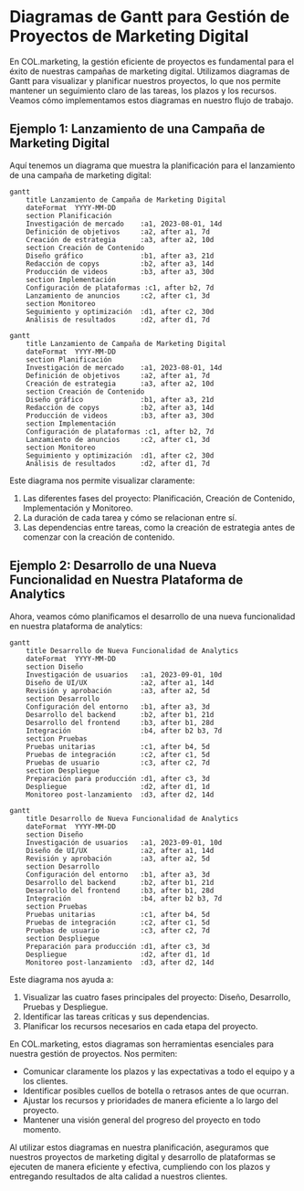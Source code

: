 # Diagramas de Gantt para Gestión de Proyectos de Marketing Digital

En COL.marketing, la gestión eficiente de proyectos es fundamental para el éxito de nuestras campañas de marketing digital. Utilizamos diagramas de Gantt para visualizar y planificar nuestros proyectos, lo que nos permite mantener un seguimiento claro de las tareas, los plazos y los recursos. Veamos cómo implementamos estos diagramas en nuestro flujo de trabajo.

## Ejemplo 1: Lanzamiento de una Campaña de Marketing Digital

Aquí tenemos un diagrama que muestra la planificación para el lanzamiento de una campaña de marketing digital:

```
gantt
    title Lanzamiento de Campaña de Marketing Digital
    dateFormat  YYYY-MM-DD
    section Planificación
    Investigación de mercado    :a1, 2023-08-01, 14d
    Definición de objetivos     :a2, after a1, 7d
    Creación de estrategia      :a3, after a2, 10d
    section Creación de Contenido
    Diseño gráfico              :b1, after a3, 21d
    Redacción de copys          :b2, after a3, 14d
    Producción de videos        :b3, after a3, 30d
    section Implementación
    Configuración de plataformas :c1, after b2, 7d
    Lanzamiento de anuncios     :c2, after c1, 3d
    section Monitoreo
    Seguimiento y optimización  :d1, after c2, 30d
    Análisis de resultados      :d2, after d1, 7d
```
```mermaid
gantt
    title Lanzamiento de Campaña de Marketing Digital
    dateFormat  YYYY-MM-DD
    section Planificación
    Investigación de mercado    :a1, 2023-08-01, 14d
    Definición de objetivos     :a2, after a1, 7d
    Creación de estrategia      :a3, after a2, 10d
    section Creación de Contenido
    Diseño gráfico              :b1, after a3, 21d
    Redacción de copys          :b2, after a3, 14d
    Producción de videos        :b3, after a3, 30d
    section Implementación
    Configuración de plataformas :c1, after b2, 7d
    Lanzamiento de anuncios     :c2, after c1, 3d
    section Monitoreo
    Seguimiento y optimización  :d1, after c2, 30d
    Análisis de resultados      :d2, after d1, 7d
```


Este diagrama nos permite visualizar claramente:

1. Las diferentes fases del proyecto: Planificación, Creación de Contenido, Implementación y Monitoreo.
2. La duración de cada tarea y cómo se relacionan entre sí.
3. Las dependencias entre tareas, como la creación de estrategia antes de comenzar con la creación de contenido.

## Ejemplo 2: Desarrollo de una Nueva Funcionalidad en Nuestra Plataforma de Analytics

Ahora, veamos cómo planificamos el desarrollo de una nueva funcionalidad en nuestra plataforma de analytics:

```
gantt
    title Desarrollo de Nueva Funcionalidad de Analytics
    dateFormat  YYYY-MM-DD
    section Diseño
    Investigación de usuarios   :a1, 2023-09-01, 10d
    Diseño de UI/UX             :a2, after a1, 14d
    Revisión y aprobación       :a3, after a2, 5d
    section Desarrollo
    Configuración del entorno   :b1, after a3, 3d
    Desarrollo del backend      :b2, after b1, 21d
    Desarrollo del frontend     :b3, after b1, 28d
    Integración                 :b4, after b2 b3, 7d
    section Pruebas
    Pruebas unitarias           :c1, after b4, 5d
    Pruebas de integración      :c2, after c1, 5d
    Pruebas de usuario          :c3, after c2, 7d
    section Despliegue
    Preparación para producción :d1, after c3, 3d
    Despliegue                  :d2, after d1, 1d
    Monitoreo post-lanzamiento  :d3, after d2, 14d
```

```mermaid
gantt
    title Desarrollo de Nueva Funcionalidad de Analytics
    dateFormat  YYYY-MM-DD
    section Diseño
    Investigación de usuarios   :a1, 2023-09-01, 10d
    Diseño de UI/UX             :a2, after a1, 14d
    Revisión y aprobación       :a3, after a2, 5d
    section Desarrollo
    Configuración del entorno   :b1, after a3, 3d
    Desarrollo del backend      :b2, after b1, 21d
    Desarrollo del frontend     :b3, after b1, 28d
    Integración                 :b4, after b2 b3, 7d
    section Pruebas
    Pruebas unitarias           :c1, after b4, 5d
    Pruebas de integración      :c2, after c1, 5d
    Pruebas de usuario          :c3, after c2, 7d
    section Despliegue
    Preparación para producción :d1, after c3, 3d
    Despliegue                  :d2, after d1, 1d
    Monitoreo post-lanzamiento  :d3, after d2, 14d
```

Este diagrama nos ayuda a:

1. Visualizar las cuatro fases principales del proyecto: Diseño, Desarrollo, Pruebas y Despliegue.
2. Identificar las tareas críticas y sus dependencias.
3. Planificar los recursos necesarios en cada etapa del proyecto.

En COL.marketing, estos diagramas son herramientas esenciales para nuestra gestión de proyectos. Nos permiten:

- Comunicar claramente los plazos y las expectativas a todo el equipo y a los clientes.
- Identificar posibles cuellos de botella o retrasos antes de que ocurran.
- Ajustar los recursos y prioridades de manera eficiente a lo largo del proyecto.
- Mantener una visión general del progreso del proyecto en todo momento.

Al utilizar estos diagramas en nuestra planificación, aseguramos que nuestros proyectos de marketing digital y desarrollo de plataformas se ejecuten de manera eficiente y efectiva, cumpliendo con los plazos y entregando resultados de alta calidad a nuestros clientes.
